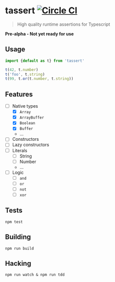 # tassert [![Circle CI](https://circleci.com/gh/bcherny/tassert/tree/master.svg?style=svg)](https://circleci.com/gh/bcherny/tassert/tree/master)

> High quality runtime assertions for Typescript

**Pre-alpha - Not yet ready for use**

## Usage

```ts
import {default as t} from 'tassert'

t(42, t.number)
t('foo', t.string)
t(99, t.or(t.number, t.string))
```

## Features

- [ ] Native types
  - [x] `Array`
  - [x] `ArrayBuffer`
  - [x] `Boolean`
  - [x] `Buffer`
  - ...
- [ ] Constructors
- [ ] Lazy constructors
- [ ] Literals
  - [ ] String
  - [ ] Number
  - ...
- [ ] Logic
  - [ ] `and`
  - [ ] `or`
  - [ ] `not`
  - [ ] `xor`

## Tests

`npm test`

## Building

`npm run build`

## Hacking

`npm run watch & npm run tdd`
